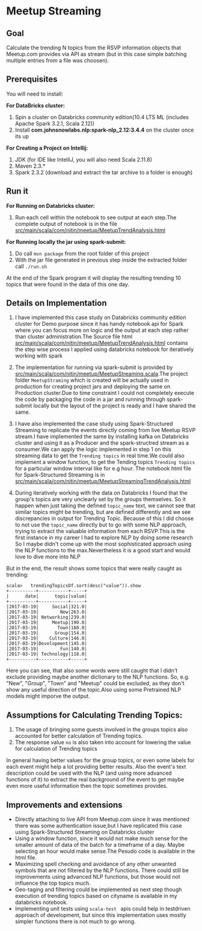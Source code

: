 # Meetup Streaming

## Goal

Calculate the trending N topics from the RSVP information objects that Meetup.com provides via API as stream (but in this case simple batching multiple entries from a file was choosen).

## Prerequisites

You will need to install:

**For DataBricks cluster:**
1. Spin a cluster on Databricks community edition(10.4 LTS ML (includes Apache Spark 3.2.1, Scala 2.12))
2. Install **com.johnsnowlabs.nlp:spark-nlp_2.12:3.4.4** on the cluster once its up

**For Creating a Project on Intellij:**
1. JDK (for IDE like IntelliJ, you will also need Scala 2.11.8)
2. Maven 2.3.*
3. Spark 2.3.2 (download and extract the tar archive to a folder is enough)


## Run it

**For Running on Databricks cluster:**

1. Run each cell within the notebook to see output at each step.The complete output of notebook is in the file [src/main/scala/com/nitin/meetup/MeetupTrendAnalysis.html](src/main/scala/com/nitin/meetup/MeetupTrendAnalysis.html)

**For Running locally the jar using spark-submit:**

1. Do call ``` mvn package ``` from the root folder of this project
2. With the jar file  generated in previous step inside the extracted folder call ``` ./run.sh  ``` 

At the end of the Spark program it will display the resulting trending 10 topics that were found in the data of this one day.

## Details on Implementation

1. I have implemented this case study on Databricks community edition cluster for Demo purpose since it has handy notebook api for Spark where you can focus more on logic and the output at each step rather than cluster administration.The Source file html [src/main/scala/com/nitin/meetup/MeetupTrendAnalysis.html](src/main/scala/com/nitin/meetup/MeetupTrendAnalysis.html) contains the step wise process I applied using databricks notebook for iteratively working with spark

2. The implementation for running via spark-submit is provided by [src/main/scala/com/nitin/meetup/MeetupStreaming.scala](src/main/scala/com/nitin/meetup/MeetupStreaming.scala).The project folder ``` MeetupStraming ``` which is created will be actually used in production for creating project jars and deploying the same on Production cluster.Due to time constraint I could not completely execute the code by packaging the code in a jar and running through spark-submit locally but the layout of the project is ready and I have shared the same. 

3. I have also implemented the case study using Spark-Structured Streaming to replicate the events directly coming from live Meetup RSVP stream.I have implemented the same by installing kafka on Databricks cluster and using it as a Producer and the spark-structred stream  as a consumer.We can apply the logic implemented in step 1 on this streaming data to get the ``` Trending topics ``` in real time.We could also implement a window function, to get the Tending topics ``` Trending topics ``` for a particular window interval like for e.g hour. The notebook html file for Spark-Structured Streaming is in [src/main/scala/com/nitin/meetup/MeetupStreamingTrendAnalysis.html](src/main/scala/com/nitin/meetup/MeetupStreamingTrendAnalysis.html)

4. During iteratively working with the data on Databricks I found that the group's topics are very unclearly set by the groups themselves. So it happen when just taking the defined ``` topic_name ``` text, we cannot see that similar topics might be trending, but are defined differently and we see discrepancies in output for Trending Topic. Because of this I did choose to not use the ``` topic_name ``` directly but to go with some NLP approach, trying to extract the valuable information from each RSVP.This is the first instance in my career I had to explore NLP by doing some research So I maybe didn't come up with the most sophisticated approach using the NLP functions to the max.Nevertheless it is a good start and would love to dive more into NLP

But in the end, the result shows some topics that were really caught as trending:


```
scala>   trendingTopicsDf.sort(desc("value")).show
+----------+-----------+-----+
|      date|      topic|value|
+----------+-----------+-----+
|2017-03-19|     Social|321.0|
|2017-03-19|        New|263.0|
|2017-03-19| Networking|239.0|
|2017-03-19|     Meetup|190.0|
|2017-03-19|       Town|180.0|
|2017-03-19|      Group|154.0|
|2017-03-19|    Culture|146.0|
|2017-03-19|Development|145.0|
|2017-03-19|        Fun|140.0|
|2017-03-19| Technology|118.0|
+----------+-----------+-----+
```

Here you can see, that also some words were still caught that I didn't exclude providing maybe another dictionary to the NLP functions.
So, e.g. "New", "Group", "Town" and "Meetup" could be excluded, as they don't show any useful direction of the topic.Also using some Pretrained NLP models might imporve the output.

## Assumptions for Calculating Trending Topics:
1. The usage of bringing some guests involved in the groups topics also accounted for better calculation of Trending topics.
2. The response value ``` no ``` is also taken into account for lowering the value for calculation of Trending topics

In general having better values for the group topics, or even some labels for each event might help a lot providing better results.
Also the event's text description could be used with the NLP (and using more advanced functions of it) to extract the real background of the event to get maybe even more useful information then the topic sometimes provides.


## Improvements and extensions

- Directly attaching to live API from Meetup.com since it was mentioned there was some authentication issue,but I have replicated this case using Spark-Structured Streaming on Databricks cluster
- Using a window function, since it would not make much sense for the smaller amount of data of the batch for a timeframe of a day. Maybe selecting an hour would make sense.The Pesudo code is available in the html file.
- Maximizing spell checking and avoidance of any other unwanted symbols that are not filtered by the NLP functions. There could still be improvements using advanced NLP functions, but those would not influence the top topics much.
- Geo-taging and filtering could be implemented as next step though execution of trending topics based on cityname is available in my databricks notebook.
- Implementing unit tests using ```scala-test ``` apis could help in testdriven approach of development, but since this implementation uses mostly simpler functions there is not much to go wrong.



